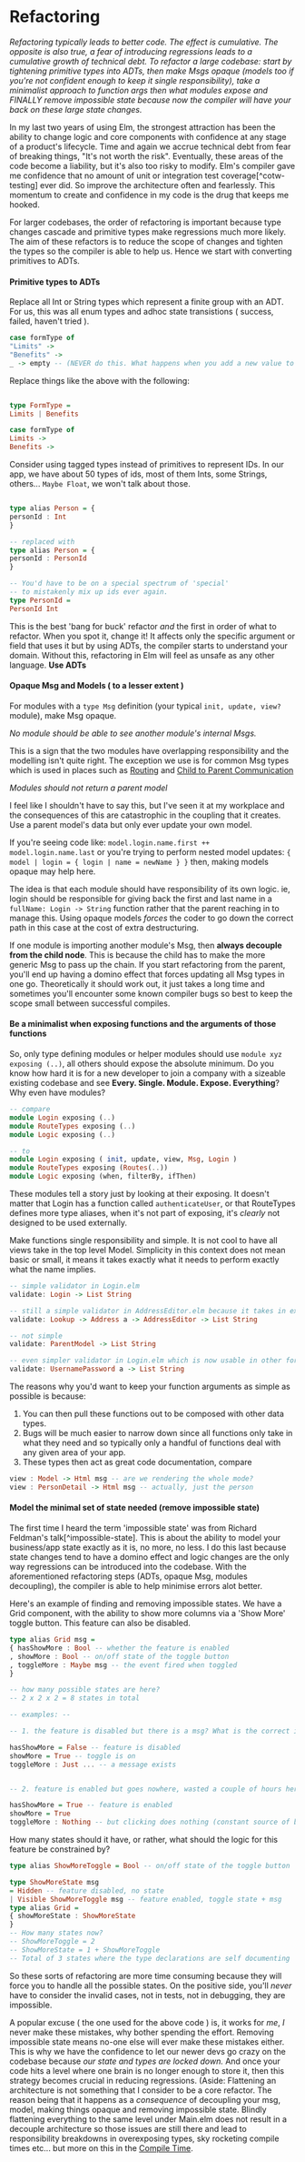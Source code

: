 # Refactoring
_Refactoring typically leads to better code. The effect is cumulative. The opposite is also true, a fear of introducing regressions leads to a cumulative growth of technical debt. To refactor a large codebase: start by tightening primitive types into ADTs, then make Msgs opaque (models too if you're not confident enough to keep it single responsibility), take a minimalist approach to function args then what modules expose and FINALLY remove impossible state because now the compiler will have your back on these large state changes._

In my last two years of using Elm, the strongest attraction has been the ability to change logic and core components with confidence at any stage of a product's lifecycle. Time and again we accrue technical debt from fear of breaking things, "It's not worth the risk". Eventually, these areas of the code become a liability, but it's also too risky to modify. Elm's compiler gave me confidence that no amount of unit or integration test coverage[^cotw-testing] ever did. So improve the architecture often and fearlessly. This momentum to create and confidence in my code is the drug that keeps me hooked.

For larger codebases, the order of refactoring is important because type changes cascade and primitive types make regressions much more likely. The aim of these refactors is to reduce the scope of changes and tighten the types so the compiler is able to help us.
Hence we start with converting primitives to ADTs.

#### Primitive types to ADTs

Replace all Int or String types which represent a finite group with an ADT.
For us, this was all enum types and adhoc state transistions ( success, failed, haven't tried ).

```haskell
case formType of
"Limits" ->
"Benefits" ->
_ -> empty -- (NEVER do this. What happens when you add a new value to the type?)
```
Replace things like the above with the following:
```haskell

type FormType =
Limits | Benefits

case formType of
Limits ->
Benefits ->
```

Consider using tagged types instead of primitives to represent IDs. In our app, we have about 50 types of ids, most of them Ints, some Strings, others... `Maybe Float`, we won't talk about those.

```haskell

type alias Person = {
personId : Int
}

-- replaced with
type alias Person = {
personId : PersonId
}

-- You'd have to be on a special spectrum of 'special'
-- to mistakenly mix up ids ever again.
type PersonId =
PersonId Int
```

This is the best 'bang for buck' refactor _and_ the first in order of what to refactor. When you spot it, change it! It affects only the specific argument or field that uses it but by using ADTs, the compiler starts to understand your domain. Without this, refactoring in Elm will feel as unsafe as any other language. **Use ADTs**

#### Opaque Msg and Models ( to a lesser extent )

For modules with a `type Msg` definition (your typical `init, update, view?` module), make Msg opaque.

_No module should be able to see another module's internal Msgs._

This is a sign that the two modules have overlapping responsibility and the modelling isn't quite right. The exception we use is for common Msg types which is used in places such as [Routing](#routing) and [Child to Parent Communication](#child-to-parentchildsiblingfirst-cousin-2nd-removed-communication)

_Modules should not return a parent model_

I feel like I shouldn't have to say this, but I've seen it at my workplace and the consequences of this are catastrophic in the coupling that it creates. Use a parent model's data but only ever update your own model.

If you're seeing code like:
`model.login.name.first ++ model.login.name.last`
or you're trying to perform nested model updates:
`{ model | login = { login | name = newName } }`
then, making models opaque may help here.

The idea is that each module should have responsibility of its own logic. ie, login should be responsible for giving back the first and last name in a `fullName: Login -> String` function rather that the parent reaching in to manage this. Using opaque models _forces_ the coder to go down the correct path in this case at the cost of extra destructuring.

If one module is importing another module's Msg, then **always decouple from the child node**. This is because the child has to make the more generic Msg to pass up the chain. If you start refactoring from the parent, you'll end up having a domino effect that forces updating all Msg types in one go. Theoretically it should work out, it just takes a long time and sometimes you'll encounter some known compiler bugs so best to keep the scope small between successful compiles.

#### Be a minimalist when exposing functions and the arguments of those functions

So, only type defining modules or helper modules should use `module xyz exposing (..)`, all others should expose the absolute minimum. Do you know how hard it is for a new developer to join a company with a sizeable existing codebase and see **Every. Single. Module. Expose. Everything**? Why even have modules?

```haskell
-- compare
module Login exposing (..)
module RouteTypes exposing (..)
module Logic exposing (..)

-- to
module Login exposing ( init, update, view, Msg, Login )
module RouteTypes exposing (Routes(..))
module Logic exposing (when, filterBy, ifThen)
```
These modules tell a story just by looking at their exposing. It doesn't matter that Login has a function called `authenticateUser`, or that RouteTypes defines more type aliases, when it's not part of exposing, it's _clearly_ not designed to be used externally.

Make functions single responsibility and simple. It is not cool to have all views take in the top level Model. Simplicity in this context does not mean basic or small, it means it takes exactly what it needs to perform exactly what the name implies.

```haskell
-- simple validator in Login.elm
validate: Login -> List String

-- still a simple validator in AddressEditor.elm because it takes in exactly what it needs to perform the validation
validate: Lookup -> Address a -> AddressEditor -> List String

-- not simple
validate: ParentModel -> List String

-- even simpler validator in Login.elm which is now usable in other forms, more on this in Components
validate: UsernamePassword a -> List String
```

The reasons why you'd want to keep your function arguments as simple as possible is because:
1. You can then pull these functions out to be composed with other data types.
2. Bugs will be much easier to narrow down since all functions only take in what they need and so typically only a handful of functions deal with any given area of your app.
3. These types then act as great code documentation, compare

```haskell
view : Model -> Html msg -- are we rendering the whole mode?
view : PersonDetail -> Html msg -- actually, just the person
```

#### Model the minimal set of state needed (remove impossible state)

The first time I heard the term 'impossible state' was from Richard Feldman's talk[^impossible-state]. This is about the ability to model your business/app state exactly as it is, no more, no less. I do this last because state changes tend to have a domino effect and logic changes are the only way regressions can be introduced into the codebase. With the aforementioned refactoring steps (ADTs, opaque Msg, modules decoupling), the compiler is able to help minimise errors alot better.

Here's an example of finding and removing impossible states.
We have a Grid component, with the ability to show more columns via a 'Show More' toggle button. This feature can also be disabled.

```haskell
type alias Grid msg =
{ hasShowMore : Bool -- whether the feature is enabled
, showMore : Bool -- on/off state of the toggle button
, toggleMore : Maybe msg -- the event fired when toggled
}

-- how many possible states are here?
-- 2 x 2 x 2 = 8 states in total

-- examples: --

-- 1. the feature is disabled but there is a msg? What is the correct intention here?

hasShowMore = False -- feature is disabled
showMore = True -- toggle is on
toggleMore : Just ... -- a message exists


-- 2. feature is enabled but goes nowhere, wasted a couple of hours here alone ( early days )

hasShowMore = True -- feature is enabled
showMore = True
toggleMore : Nothing -- but clicking does nothing (constant source of bugs)
```

How many states should it have, or rather, what should the logic for this feature be constrained by?

```haskell
type alias ShowMoreToggle = Bool -- on/off state of the toggle button

type ShowMoreState msg
= Hidden -- feature disabled, no state
| Visible ShowMoreToggle msg -- feature enabled, toggle state + msg
type alias Grid =
{ showMoreState : ShowMoreState
}
-- How many states now?
-- ShowMoreToggle = 2
-- ShowMoreState = 1 + ShowMoreToggle
-- Total of 3 states where the type declarations are self documenting
```

So these sorts of refactoring are more time consuming because they will force you to handle all the possible states. On the positive side, you'll _never_ have to consider the invalid cases, not in tests, not in debugging, they are impossible.

A popular excuse ( the one used for the above code ) is, it works for _me_, _I_ never make these mistakes, why bother spending the effort. Removing impossible state means no-one else will ever make these mistakes either. This is why we have the confidence to let our newer devs go crazy on the codebase because _our state and types are locked down._ And once your code hits a level where one brain is no longer enough to store it, then this strategy becomes crucial in reducing regressions.
(Aside: Flattening an architecture is not something that I consider to be a core refactor. The reason being that it happens as a _consequence_ of decoupling your msg, model, making things opaque and removing impossible state. Blindly flattening everything to the same level under Main.elm does not result in a decouple architecture so those issues are still there and lead to responsibility breakdowns in overexposing types, sky rocketing compile times etc... but more on this in the [Compile Time](/compile-time.md).
